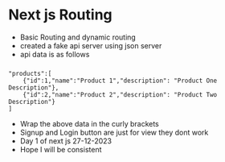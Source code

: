 # Next js Routing

- Basic Routing and dynamic routing
- created a fake api server using json server
- api data is as follows
### 
    "products":[
        {"id":1,"name":"Product 1","description": "Product One Description"},
        {"id":2,"name":"Product 2","description": "Product Two Description"}
    ]

- Wrap the above data in the curly brackets
- Signup and Login button are just for view they dont work
- Day 1 of next js 27-12-2023
- Hope I will be consistent 